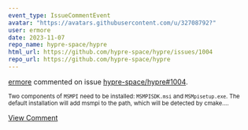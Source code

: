 ```yaml
---
event_type: IssueCommentEvent
avatar: "https://avatars.githubusercontent.com/u/32708792?"
user: ermore
date: 2023-11-07
repo_name: hypre-space/hypre
html_url: https://github.com/hypre-space/hypre/issues/1004
repo_url: https://github.com/hypre-space/hypre
---
```


<a href='https://github.com/ermore' target='_blank'>ermore</a> commented on issue <a href='https://github.com/hypre-space/hypre/issues/1004' target='_blank'>hypre-space/hypre#1004</a>.

<small>Two components of `MSMPI` need to be installed: `MSMPISDK.msi` and `MSMpisetup.exe`. The default installation will add msmpi to the path, which will be detected by cmake....</small>

<a href='https://github.com/hypre-space/hypre/issues/1004' target='_blank'>View Comment</a>